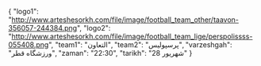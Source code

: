 
{
  "logo1": "http://www.arteshesorkh.com/file/image/football_team_other/taavon-356057-244384.png",
  "logo2": "http://www.arteshesorkh.com/file/image/football_team_lige/perspolissss-055408.png",
  "team1": "التعاون",
  "team2": "پرسپولیس",
  "varzeshgah": "ورزشگاه قطر",
  "zaman": "22:30",
  "tarikh": "28 شهریور"
}